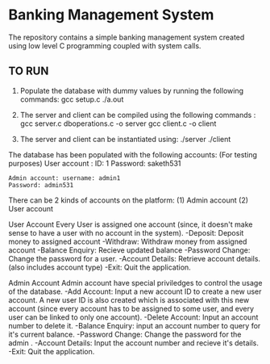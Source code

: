 # Banking Management System

The repository contains a simple banking management system created using low level C programming coupled with system calls. 

## TO RUN

1. Populate the database with dummy values by running the following commands:
    gcc setup.c
    ./a.out

2. The server and client can be compiled using the following commands :
    gcc server.c dboperations.c -o server 
    gcc client.c -o client

3. The server and client can be instantiated using:
    ./server
    ./client


The database has been populated with the following accounts: (For testing purposes)
    User account : ID: 1
    Password: saketh531
    
    Admin account: username: admin1
    Password: admin531

There can be 2 kinds of accounts on the platform:
(1) Admin account
(2) User account
 

User Account
    Every User is assigned one account (since, it doesn't make sense to have a user with no account in the system).
    -Deposit: Deposit money to assigned account
    -Withdraw: Withdraw money from assigned account
    -Balance Enquiry: Recieve updated balance 
    -Password Change: Change the password for a user.
    -Account Details: Retrieve account details. (also includes account type)
    -Exit: Quit the application.
    
Admin Account
    Admin account have special priviledges to control the usage of the database.
    -Add Account: Input a new account ID to create a new user account. A new user ID is also created which is associated with this new account (since every account has to be assigned to some user, and every user can be linked to only one account). 
    -Delete Account: Input an account number to delete it. 
    -Balance Enquiry: input an account number to query for it's current balance. 
    -Password Change: Change the password for the admin .
    -Account Details: Input the account number and recieve it's details. 
    -Exit: Quit the application.
    
